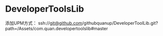# DeveloperToolsLib

添加UPM方式：
ssh://git@github.com/githubquanup/DeveloperToolLib.git?path=/Assets/com.quan.developertoolslib#master
